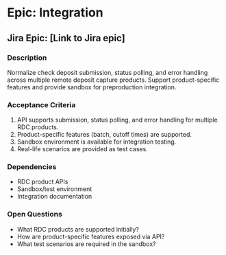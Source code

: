 # Epic: Integration

## Jira Epic: [Link to Jira epic]

### Description

Normalize check deposit submission, status polling, and error handling across multiple remote deposit capture products. Support product-specific features and provide sandbox for preproduction integration.

### Acceptance Criteria

1. API supports submission, status polling, and error handling for multiple RDC products.
2. Product-specific features (batch, cutoff times) are supported.
3. Sandbox environment is available for integration testing.
4. Real-life scenarios are provided as test cases.

### Dependencies

- RDC product APIs
- Sandbox/test environment
- Integration documentation

### Open Questions

- What RDC products are supported initially?
- How are product-specific features exposed via API?
- What test scenarios are required in the sandbox?
